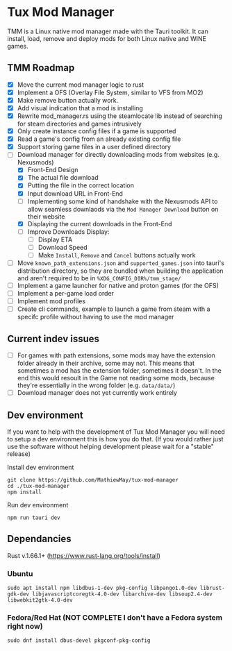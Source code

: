 # Tux Mod Manager
TMM is a Linux native mod manager made with the Tauri toolkit. It can install, load, remove and deploy mods for both Linux native and WINE games.

## TMM Roadmap
- [x] Move the current mod manager logic to rust
- [x] Implement a OFS (Overlay File System, similar to VFS from MO2)
- [x] Make remove button actually work.
- [x] Add visual indication that a mod is installing
- [x] Rewrite mod_manager.rs using the steamlocate lib instead of searching for steam directories and games intrusively
- [x] Only create instance config files if a game is supported
- [x] Read a game's config from an already existing config file
- [x] Support storing game files in a user defined directory
- [ ] Download manager for directly downloading mods from websites (e.g. Nexusmods)
    - [x] Front-End Design
    - [x] The actual file download
    - [x] Putting the file in the correct location
    - [x] Input download URL in Front-End
    - [ ] Implementing some kind of handshake with the Nexusmods API to allow seamless downlaods via the `Mod Manager Download` button on their website
    - [x] Displaying the current downloads in the Front-End
    - [ ] Improve Downloads Display:
        - [ ] Display ETA
        - [ ] Download Speed
        - [ ] Make `Install`, `Remove` and `Cancel` buttons actually work
- [ ] Move `known_path_extensions.json` and `supported_games.json` into tauri's distribution directory, so they are bundled when building the application and aren't required to be in `%XDG_CONFIG_DIR%/tmm_stage/` 
- [ ] Implement a game launcher for native and proton games (for the OFS)
- [ ] Implement a per-game load order
- [ ] Implement mod profiles
- [ ] Create cli commands, example to launch a game from steam with a specifc profile without having to use the mod manager

## Current indev issues
- [ ] For games with path extensions, some mods may have the extension folder already in their archive, some may not. This means that sometimes a mod has the extension folder, sometimes it doesn't. In the end this would resoult in the Game not reading some mods, because they're essentially in the wrong folder (e.g. `data/data/`)
- [ ] Download manager does not yet currently work entirely

## Dev environment
If you want to help with the development of Tux Mod Manager you will need to setup a dev environment this is how you do that.
(If you would rather just use the software without helping development please wait for a "stable" release)

Install dev environment
```
git clone https://github.com/MathiewMay/tux-mod-manager
cd ./tux-mod-manager
npm install
```

Run dev environment
```
npm run tauri dev
```

## Dependancies

Rust v.1.66.1+ (https://www.rust-lang.org/tools/install)

### Ubuntu
```
sudo apt install npm libdbus-1-dev pkg-config libpango1.0-dev librust-gdk-dev libjavascriptcoregtk-4.0-dev libarchive-dev libsoup2.4-dev libwebkit2gtk-4.0-dev
```

### Fedora/Red Hat (NOT COMPLETE I don't have a Fedora system right now)

```
sudo dnf install dbus-devel pkgconf-pkg-config
```
